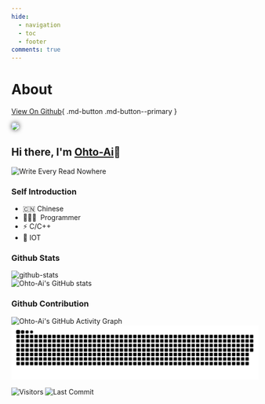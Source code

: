 ```yaml
---
hide:
  - navigation
  - toc
  - footer
comments: true
---
```

# About
[View On Github](//github.com/Ohto-Ai){ .md-button .md-button--primary }

<img src='//avatars.githubusercontent.com/Ohto-Ai?size=200' width=200 style='border-radius:50%; box-shadow: 0px 0px 10px rgb(82 82 82)'>  

## Hi there, I'm [Ohto-Ai](https://ohtoai.top)👋
![Write Every Read Nowhere][github-sub-title:img]


### Self Introduction
- 🇨🇳 Chinese
- 🧑🏻‍💻 &nbsp;Programmer
- ⚡ C/C++
- 💼 IOT

### Github Stats

![github-stats][github-stats:img]  
![Ohto-Ai's GitHub stats][github-lang:img]  

### Github Contribution

![Ohto-Ai's GitHub Activity Graph][github-activity-graph:img]  
![snake][github-contribution-grid-snake]

![Visitors][github-vistors:badge]
![Last Commit][github-last-commit:badge]

[github-sub-title:img]: https://readme-typing-svg.herokuapp.com?font=Segoe+Script&center=true&lines=Write+Everywhere%2C;Read+Nowhere.
[github-stats:img]: https://github-readme-stats.vercel.app/api?username=Ohto-Ai&show_icons=true&theme=highcontrast&count_private=true&include_all_commits=true
[github-lang:img]: https://github-readme-stats.vercel.app/api/top-langs/?username=Ohto-Ai&layout=compact&theme=highcontrast
[github-activity-graph:img]: https://activity-graph.herokuapp.com/graph?username=Ohto-Ai&theme=xcode
[github-vistors:badge]: https://komarev.com/ghpvc/?username=Ohto-Ai&style=flat&labelColor=black&logo=github&label=PROFILE+VIEWS&color=29bf12
[github-last-commit:badge]: https://img.shields.io/github/last-commit/Ohto-Ai/Ohto-Ai?logo=markdown&label=LAST+UPDATE&color=29bf12&style=flat
[github-contribution-grid-snake]: https://github.com/Ohto-Ai-Dev/res/raw/master/assets/Ohto-Ai/github-contribution-grid-snake.svg
